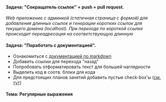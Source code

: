 #### Задача: "Сокращатель ссылок" + push + pull request.

_Web приложение с админкой (статичная страница с формой) для добавления длинных ссылок 
и генерации коротких ссылок для текущего домена (localhost).
При переходе по короткой ссылке происходит переадресация на соответствующую длинную_
  
#### Задача: "Поработать с документацией". 

- Ознакомиться с [документацией по markdown](https://guides.github.com/features/mastering-markdown/)
- Добавить ссылки для перехода "назад"
- Попробовать отформатировать текст для большей наглядности
- Выделить код в соотв. блоки для кода
- Для предстоящих планов занятий добавить пустые check-box'ы ([см. тут](block1/Lesson_plan_1.md))

#### Тема: Регулярные выражения